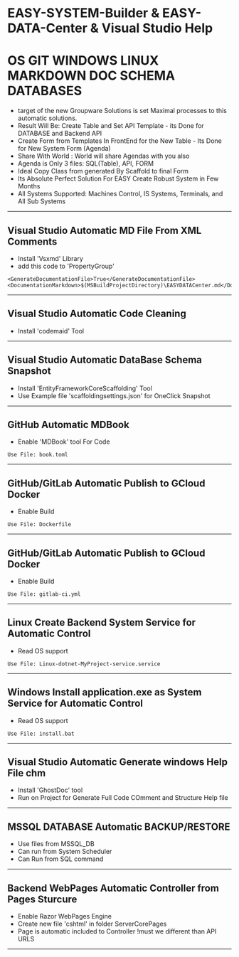 <a name='assembly'></a>
# EASY-SYSTEM-Builder & EASY-DATA-Center & Visual Studio Help
# OS GIT WINDOWS LINUX MARKDOWN DOC SCHEMA DATABASES
* target of the new Groupware Solutions is set Maximal processes to this automatic solutions. 
* Result Will Be: Create Table and Set API Template - its Done for DATABASE and Backend API
* Create Form from Templates In FrontEnd for the New Table - Its Done for New System Form (Agenda)
* Share With World : World will share Agendas with you also
* Agenda is Only 3 files: SQL(Table), API, FORM
* Ideal Copy Class from generated By Scaffold to final Form
* Its Absolute Perfect Solution For EASY Create Robust System in Few Months
* All Systems Supported: Machines Control, IS Systems, Terminals, and All Sub Systems

---
## Visual Studio Automatic MD File From XML Comments
* Install 'Vsxmd' Library
* add this code to 'PropertyGroup'
```
<GenerateDocumentationFile>True</GenerateDocumentationFile>
<DocumentationMarkdown>$(MSBuildProjectDirectory)\EASYDATACenter.md</DocumentationMarkdown>
```
---

## Visual Studio Automatic Code Cleaning
* Install 'codemaid' Tool
---

## Visual Studio Automatic DataBase Schema Snapshot
* Install 'EntityFrameworkCoreScaffolding' Tool
* Use Example file 'scaffoldingsettings.json' for OneClick Snapshot
---

## GitHub Automatic MDBook
* Enable 'MDBook' tool For Code
```
Use File: book.toml
```
---
## GitHub/GitLab Automatic Publish to GCloud Docker
* Enable Build
```
Use File: Dockerfile
```
---

## GitHub/GitLab Automatic Publish to GCloud Docker
* Enable Build
```
Use File: gitlab-ci.yml
```
---
## Linux Create Backend System Service for Automatic Control 
* Read OS support
```
Use File: Linux-dotnet-MyProject-service.service
```
---
## Windows Install application.exe as System Service for Automatic Control 
* Read OS support
```
Use File: install.bat
```
---
## Visual Studio Automatic Generate windows Help File chm
* Install 'GhostDoc' tool
* Run on Project for Generate Full Code COmment and Structure Help file
---
## MSSQL DATABASE Automatic BACKUP/RESTORE
* Use files from MSSQL_DB
* Can run from System Scheduler
* Can Run from SQL command
---
## Backend WebPages Automatic Controller from Pages Sturcure
* Enable Razor WebPages Engine
* Create new file 'cshtml' in folder ServerCorePages
* Page is automatic included to Controller !must we different than API URLS
---

